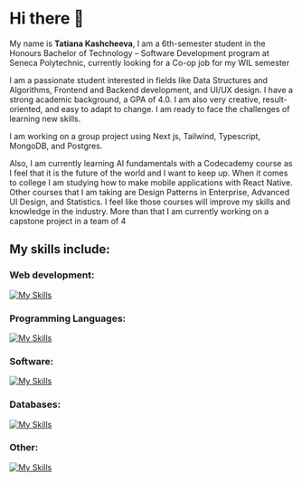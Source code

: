 # Hi there 👋
My name is **Tatiana Kashcheeva**, I am a 6th-semester student in the Honours Bachelor of Technology – Software Development program at Seneca Polytechnic, currently looking for a Co-op job for my WIL semester 

I am a passionate student interested in fields like Data Structures and Algorithms, Frontend and Backend development, and UI/UX design. I have a strong academic background, a GPA of 4.0. I am also very creative, result-oriented, and easy to adapt to change. I am ready to face the challenges of learning new skills.

I am working on a group project using Next js, Tailwind, Typescript, MongoDB, and Postgres.

Also, I am currently learning AI fundamentals with a Codecademy course as I feel that it is the future of the world and I want to keep up. When it comes to college I am studying how to make mobile applications with React Native. Other courses that I am taking are Design Patterns in Enterprise, Advanced UI Design, and Statistics. I feel like those courses will improve my skills and knowledge in the industry. More than that I am currently working on a capstone project in a team of 4

## My skills include:

### Web development: 

[![My Skills](https://skillicons.dev/icons?i=js,html,css,tailwind,cs,vercel,ts,react,nodejs,nextjs,heroku)](https://skillicons.dev)

### Programming Languages:

[![My Skills](https://skillicons.dev/icons?i=cpp,py)](https://skillicons.dev)

### Software: 

[![My Skills](https://skillicons.dev/icons?i=vscode,visualstudio,powershell)](https://skillicons.dev)

### Databases: 

[![My Skills](https://skillicons.dev/icons?i=postgres,mysql,mongodb)](https://skillicons.dev)

### Other: 

[![My Skills](https://skillicons.dev/icons?i=linux,git,github,figma)](https://skillicons.dev)
<!--
**Amoraa/Amoraa** is a ✨ _special_ ✨ repository because its `README.md` (this file) appears on your GitHub profile.

Here are some ideas to get you started:

- 🔭 I’m currently working on ...
- 🌱 I’m currently learning ...
- 👯 I’m looking to collaborate on ...
- 🤔 I’m looking for help with ...
- 💬 Ask me about ...
- 📫 How to reach me: ...
- 😄 Pronouns: ...
- ⚡ Fun fact: ...
-->
